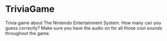 # TriviaGame
Trivia game about The Nintendo Entertainment System. How many can you guess correctly? Make sure you have the audio on for all those cool sounds throughout the game. 